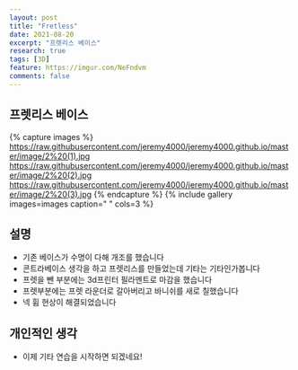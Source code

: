 ```yaml
---
layout: post
title: "Fretless"
date: 2021-08-20
excerpt: "프렛리스 베이스"
research: true
tags: [3D]
feature: https://imgur.com/NeFndvm
comments: false
---
```


## 프렛리스 베이스 
{% capture images %}
https://raw.githubusercontent.com/jeremy4000/jeremy4000.github.io/master/image/2%20(1).jpg
https://raw.githubusercontent.com/jeremy4000/jeremy4000.github.io/master/image/2%20(2).jpg
https://raw.githubusercontent.com/jeremy4000/jeremy4000.github.io/master/image/2%20(3).jpg
{% endcapture %}
{% include gallery images=images caption=" " cols=3 %}


## 설명
* 기존 베이스가 수명이 다해 개조를 했습니다
* 콘트라베이스 생각을 하고 프렛리스를 만들었는데 기타는 기타인가봅니다
* 프렛을 뺀 부분에는 3d프린터 필라멘트로 마감을 했습니다
* 프렛부분에는 프렛 라운더로 갈아버리고 바니쉬를 새로 칠했습니다
* 넥 휨 현상이 해결되었습니다


## 개인적인 생각
* 이제 기타 연습을 시작하면 되겠네요!

